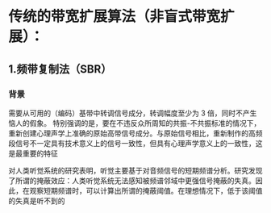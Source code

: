 # 传统的带宽扩展算法（非盲式带宽扩展）：

## 1.频带复制法（SBR）

### 背景

需要从可用的（编码）基带中转调信号成分，转调幅度至少为 3 倍，同时不产生恼人的假象。  特别强调的是，要在不违反众所周知的共振-不共振标准的情况下，重新创建心理声学上准确的原始高带信号成分。与原始信号相比，重新制作的高频段信号不一定具有技术意义上的信号一致性，但具有心理声学意义上的一致性，这是最重要的特征

对人类听觉系统的研究表明，听觉主要基于对音频信号的短期频谱分析。研究发现了所谓的掩蔽效应：人类听觉系统无法感知被频谱邻域中更强信号掩蔽的失真。因此，在观察短期频谱时，可以计算出所谓的掩蔽阈值。在理想情况下，低于该阈值的失真是听不到的